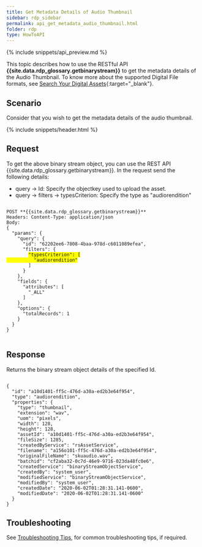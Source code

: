 ```yaml
---
title: Get Metadata Details of Audio Thumbnail
sidebar: rdp_sidebar
permalink: api_get_metadata_audio_thumbnail.html
folder: rdp
type: HowToAPI
---
```


{% include snippets/api_preview.md %}

This topic describes how to use the RESTful API **{{site.data.rdp_glossary.getbinarystream}}** to get the metadata details of the Audio Thumbnail. To know more about the supported Digital File formats, see [Search Your Digital Assets](/{{site.data.rdp_links_version.APPU}}/srch_assets.html){:target="_blank"}.

## Scenario

Consider that you wish to get the metadata details of the audio thumbnail.

{% include snippets/header.html %}

## Request

To get the above binary stream object, you can use the REST API {{site.data.rdp_glossary.getbinarystream}}. In the request send the following details:
* query -> Id: Specify the objectkey used to upload the asset.
* query -> filters -> typesCriterion: Specify the type as "audiorendition"

<pre>
<code>
POST **{{site.data.rdp_glossary.getbinarystream}}**
Headers: Content-Type: application/json
Body:
{
  "params": {
    "query": {
      "id": "62202ee6-7808-4baa-978d-c6011089efea",
      "filters": {
        <span style="background-color: #FFFF00">"typesCriterion": [
          "audiorendition"</span>
        ]
      }
    },
    "fields": {
      "attributes": [
        "_ALL"
      ]
    },
    "options": {
      "totalRecords": 1
    }
  }
}
</code>
</pre>

## Response

Returns the binary stream object details of the specified Id.

<pre><code>
{
  "id": "a10d1401-ff5c-476d-a30a-ed2b3e64f954",
  "type": "audiorendition",
  "properties": {
    "type": "thumbnail",
    "extension": "wav",
    "uom": "pixels",
    "width": 128,
    "height": 128,
    "assetId": "a10d1401-ff5c-476d-a30a-ed2b3e64f954",
    "fileSize": 1285,
    "createdByService": "rsAssetService",
    "filename": "a156o101-ff5c-476d-a30a-ed2b3e64f954",
    "originalFileName": "skuaudio.wav",
    "batchid": "cf2aba32-0c7d-46e9-9716-023da48fc0e6",
    "createdService": "binaryStreamObjectService",
    "createdBy": "system_user",
    "modifiedService": "binaryStreamObjectService",
    "modifiedBy": "system_user",
    "createdDate": "2020-06-02T01:28:31.141-0600",
    "modifiedDate": "2020-06-02T01:28:31.141-0600"
  }
}
</code></pre>

## Troubleshooting

See [Troubleshooting Tips](api_troubleshooting_tips.html), for common troubleshooting tips, if required.